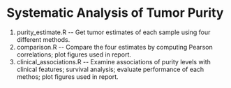 # Systematic Analysis of Tumor Purity

1. purity_estimate.R -- Get tumor estimates of each sample using four different methods.
2. comparison.R -- Compare the four estimates by computing Pearson correlations; plot figures used in report.
3. clinical_associations.R -- Examine associations of purity levels with clinical features; survival analysis; evaluate performance of each methos; plot figures used in report.
